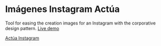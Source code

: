 # Imágenes Instagram Actúa

Tool for easing the creation images for an Instagram with the corporative design pattern.
[Live demo](https://actuacreadorimagnes.web.app/)

[Actúa Instagram](https://www.instagram.com/p/CVTU699gdYh/)
